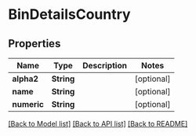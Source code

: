 # BinDetailsCountry

## Properties
Name | Type | Description | Notes
------------ | ------------- | ------------- | -------------
**alpha2** | **String** |  | [optional] 
**name** | **String** |  | [optional] 
**numeric** | **String** |  | [optional] 

[[Back to Model list]](../README.md#documentation-for-models) [[Back to API list]](../README.md#documentation-for-api-endpoints) [[Back to README]](../README.md)


